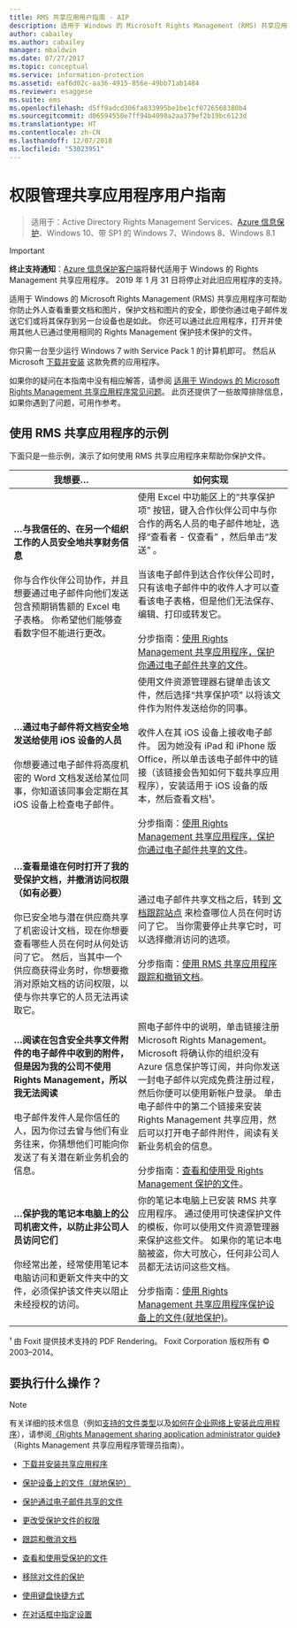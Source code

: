 ```yaml
---
title: RMS 共享应用用户指南 - AIP
description: 适用于 Windows 的 Microsoft Rights Management (RMS) 共享应用程序可帮助你防止外人查看重要文档和图片，保护文档和图片的安全，即使你通过电子邮件发送它们或将其保存到另一台设备也是如此。
author: cabailey
ms.author: cabailey
manager: mbaldwin
ms.date: 07/27/2017
ms.topic: conceptual
ms.service: information-protection
ms.assetid: eaf6d02c-aa36-4915-856e-49bb71ab1484
ms.reviewer: esaggese
ms.suite: ems
ms.openlocfilehash: d5ff9adcd306fa833995be1be1cf0726568380b4
ms.sourcegitcommit: d06594550e7ff94b4098a2aa379ef2b19bc6123d
ms.translationtype: HT
ms.contentlocale: zh-CN
ms.lasthandoff: 12/07/2018
ms.locfileid: "53023951"
---
```

# <a name="rights-management-sharing-application-user-guide"></a>权限管理共享应用程序用户指南

>适用于：Active Directory Rights Management Services、[Azure 信息保护](https://azure.microsoft.com/pricing/details/information-protection)、Windows 10、带 SP1 的 Windows 7、Windows 8、Windows 8.1

> [!IMPORTANT]
> **终止支持通知**：[Azure 信息保护客户端](aip-client.md)将替代适用于 Windows 的 Rights Management 共享应用程序。 2019 年 1 月 31 日将停止对此旧应用程序的支持。 

适用于 Windows 的 Microsoft Rights Management (RMS) 共享应用程序可帮助你防止外人查看重要文档和图片，保护文档和图片的安全，即使你通过电子邮件发送它们或将其保存到另一台设备也是如此。 你还可以通过此应用程序，打开并使用其他人已通过使用相同的 Rights Management 保护技术保护的文件。

你只需一台至少运行 Windows 7 with Service Pack 1 的计算机即可。 然后从 Microsoft [下载并安装](https://go.microsoft.com/fwlink/?LinkId=303970) 这款免费的应用程序。

如果你的疑问在本指南中没有相应解答，请参阅 [适用于 Windows 的 Microsoft Rights Management 共享应用程序常见问题](https://go.microsoft.com/fwlink/?LinkId=303971)。 此页还提供了一些故障排除信息，如果你遇到了问题，可用作参考。

## <a name="examples-for-using-the-rms-sharing-application"></a>使用 RMS 共享应用程序的示例
下面只是一些示例，演示了如何使用 RMS 共享应用程序来帮助你保护文件。

|我想要…|如何实现|
|----------------|------------------|
|**…与我信任的、在另一个组织工作的人员安全地共享财务信息**<br /><br />你与合作伙伴公司协作，并且想要通过电子邮件向他们发送包含预期销售额的 Excel 电子表格。 你希望他们能够查看数字但不能进行更改。|使用 Excel 中功能区上的“共享保护项”  按钮，键入合作伙伴公司中与你合作的两名人员的电子邮件地址，选择“查看者 - 仅查看” ，然后单击“发送” 。<br /><br />当该电子邮件到达合作伙伴公司时，只有该电子邮件中的收件人才可以查看该电子表格，但是他们无法保存、编辑、打印或转发它。<br /><br />分步指南：[使用 Rights Management 共享应用程序，保护你通过电子邮件共享的文件](sharing-app-protect-by-email.md)。|
|**…通过电子邮件将文档安全地发送给使用 iOS 设备的人员**<br /><br />你想要通过电子邮件将高度机密的 Word 文档发送给某位同事，你知道该同事会定期在其 iOS 设备上检查电子邮件。|使用文件资源管理器右键单击该文件，然后选择“共享保护项” 以将该文件作为附件发送给你的同事。<br /><br />收件人在其 iOS 设备上接收电子邮件。 因为她没有 iPad 和 iPhone 版 Office，所以单击该电子邮件中的链接（该链接会告知如何下载共享应用程序），安装适用于 iOS 设备的版本，然后查看文档¹。<br /><br />分步指南：[使用 Rights Management 共享应用程序，保护你通过电子邮件共享的文件](sharing-app-protect-by-email.md)。|
|**…查看是谁在何时打开了我的受保护文档，并撤消访问权限（如有必要）**<br /><br />你已安全地与潜在供应商共享了机密设计文档，现在你想要查看哪些人员在何时从何处访问了它。 然后，当其中一个供应商获得业务时，你想要撤消对原始文档的访问权限，以使与你共享它的人员无法再读取它。|通过电子邮件共享文档之后，转到 [文档跟踪站点](https://go.microsoft.com/fwlink/?LinkId=529562) 来检查哪位人员在何时访问了它。 当你需要停止共享它时，可以选择撤消访问的选项。<br /><br />分步指南：[使用 RMS 共享应用程序跟踪和撤销文档](sharing-app-track-revoke.md)。|
|**…阅读在包含安全共享文件附件的电子邮件中收到的附件，但是因为我的公司不使用 Rights Management，所以我无法阅读**<br /><br />电子邮件发件人是你信任的人，因为你过去曾与他们有业务往来，你猜想他们可能向你发送了有关潜在新业务机会的信息。|照电子邮件中的说明，单击链接注册 Microsoft Rights Management。 Microsoft 将确认你的组织没有 Azure 信息保护等订阅，并向你发送一封电子邮件以完成免费注册过程，然后你便可以使用新帐户登录。 单击电子邮件中的第二个链接来安装 Rights Management 共享应用，然后可以打开电子邮件附件，阅读有关新业务机会的信息。<br /><br />分步指南：[查看和使用受 Rights Management 保护的文件](sharing-app-view-use-files.md)。|
|**…保护我的笔记本电脑上的公司机密文件，以防止非公司人员访问它们**<br /><br />你经常出差，经常使用笔记本电脑访问和更新文件夹中的文件，必须保护该文件夹以阻止未经授权的访问。|你的笔记本电脑上已安装 RMS 共享应用程序。 通过使用可快速保护文件的模板，你可以使用文件资源管理器来保护这些文件。 如果你的笔记本电脑被盗，你大可放心，任何非公司人员都无法访问这些文档。<br /><br />分步指南：[使用 Rights Management 共享应用程序保护设备上的文件&#40;就地保护&#41;](sharing-app-protect-in-place.md)。|
¹ 由 Foxit 提供技术支持的 PDF Rendering。 Foxit Corporation 版权所有 © 2003–2014。

## <a name="what-do-you-want-to-do"></a>要执行什么操作？
> [!NOTE]
> 有关详细的技术信息（例如[支持的文件类型](sharing-app-admin-guide-technical.md#supported-file-types-and-file-name-extensions)以及[如何在企业网络上安装此应用程序](sharing-app-admin-guide.md#automatic-deployment-for-the-microsoft-rights-management-sharing-application)），请参阅[《Rights Management sharing application administrator guide》](sharing-app-admin-guide.md)（Rights Management 共享应用程序管理员指南）。

- [下载并安装共享应用程序](install-sharing-app.md)

- [保护设备上的文件（就地保护）](sharing-app-protect-in-place.md)

- [保护通过电子邮件共享的文件](sharing-app-protect-by-email.md)

- [更改受保护文件的权限](sharing-app-reprotect-files.md)

- [跟踪和撤消文档](sharing-app-track-revoke.md)

- [查看和使用受保护的文件](sharing-app-view-use-files.md)

- [移除对文件的保护](sharing-app-remove-protection.md)

- [使用键盘快捷方式](sharing-app-keyboard-shortcuts.md)

- [在对话框中指定设置](sharing-app-dialog-box.md)



